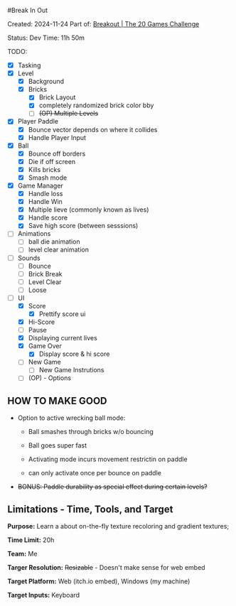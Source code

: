 #Break In Out

Created: 2024-11-24
Part of: [Breakout | The 20 Games Challenge](https://20_games_challenge.gitlab.io/games/breakout/)

Status: Dev
Time: 11h 50m

TODO: 

- [x] Tasking
- [x] Level
  - [x] Background 
  - [x] Bricks
	- [x] Brick Layout
	- [x] completely randomized brick color bby
	- [ ] ~~(OP) Multiple Levels~~
- [x] Player Paddle
  - [x] Bounce vector depends on where it collides
  - [x] Handle Player Input
- [x] Ball 
  - [x] Bounce off borders
  - [x] Die if off screen
  - [x] Kills bricks
  - [x] Smash mode
- [x] Game Manager
  - [x] Handle loss
  - [x] Handle Win
  - [x] Multiple lieve (commonly known as lives)
  - [x] Handle score
  - [x] Save high score (between sesssions)
- [ ] Animations
  - [ ] ball die animation
  - [ ] level clear animation
- [ ] Sounds
  - [ ] Bounce
  - [ ] Brick Break
  - [ ] Level Clear
  - [ ] Loose
- [ ] UI
  - [x] Score 
	- [x] Prettify score ui
  - [x] Hi-Score
  - [ ] Pause
  - [x] Displaying current lives
  - [x] Game Over
	- [x] Display score & hi score
  - [ ] New Game
	- [ ] New Game Instrutions
  - [ ] (OP) - Options

## 

## HOW TO MAKE GOOD

- Option to active wrecking ball mode:
  
  - Ball smashes through bricks w/o bouncing
  
  - Ball goes super fast
  
  - Activating mode incurs movement restrictin on paddle
  
  - can only activate once per bounce on paddle

- ~~BONUS: Paddle durability as special effect during certain levels?~~

## Limitations - Time, Tools, and Target

**Purpose:** Learn a about on-the-fly texture recoloring and gradient textures; 

**Time Limit:** 20h

**Team:** Me

**Targer Resolution:** ~~Resizable~~ - Doesn't make sense for web embed

**Target Platform:** Web (itch.io embed), Windows (my machine)

**Target Inputs:** Keyboard
